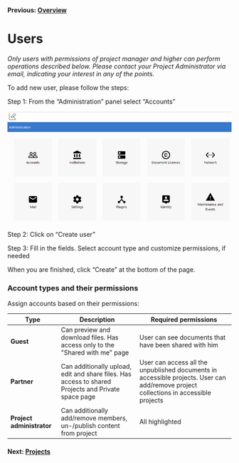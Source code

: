 #### Previous: [Overview](./intro.md)

# Users
_Only users with permissions of project manager and higher can perform operations described below. Please contact your Project Administrator via email, indicating your interest in any of the points._

To add new user, please follow the steps: 

Step 1: From the “Administration” panel select “Accounts”

![Admin](../img/admin-page.PNG)

Step 2: Click on “Create user”

Step 3: Fill in the fields. Select account type and customize permissions, if needed

When you are finished, click “Create” at the bottom of the page.

### Account types and their permissions

Assign accounts based on their permissions:

|Type        |Description                           |Required permissions                             |
|------------|--------------------------------------|-------------------------------------------------|
|**Guest**   | Can preview and download files. Has access only to the "Shared with me" page | User can see documents that have been shared with him |
|**Partner** | Can additionally upload, edit and share files. Has access to shared Projects and Private space page | User can access all the unpublished documents in accessible projects.  User can add/remove project collections in accessible projects |
|**Project administrator**| Can additionally add/remove members, un-/publish content from project | All highlighted |

#### Next: [Projects](../projects/index.md)
